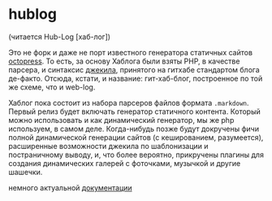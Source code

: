 hublog
======
(читается Hub-Log [хаб-лог])

Это не форк и даже не порт известного генератора статичных сайтов [octopress](http://octopress.org). То есть, за основу Хаблога были взяты PHP, в качестве парсера, и синтаксис [джекила](http://jekyllrb.com/docs/quickstart), принятого на гитхабе стандартом блога де-факто. Отсюда, кстати, и название: гит-хаб-блог, построенное по той же схеме, что и web-log.

Хаблог пока состоит из набора парсеров файлов формата `.markdown`. Первый релиз будет включать генератор статичного контента. Который можно использовать и как динамический генератор, мы же php используем, в самом деле. Когда-нибудь позже будут докручены фичи полной динамической генерации сайтов (с кешированием, разумеется), расширенные возможности джекила по шаблонизации и постраничному выводу, и, что более вероятно, прикручены плагины для создания динамических галерей с фоточками, музычкой и другие шашечки.

немного актуальной [документации](./_docs)
